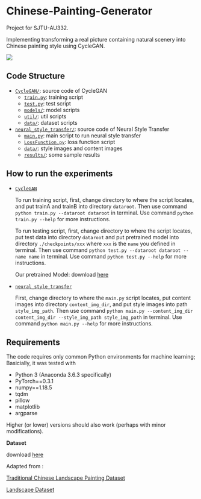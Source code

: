 # Chinese-Painting-Generator

Project for SJTU-AU332. 

Implementing transforming a real picture containing natural scenery into Chinese painting style using CycleGAN.

![](C:\Users\shi-rui\GitHub\Chinese-Painting-Generator\overview.png)

## Code Structure

* [`CycleGAN/`](CycleGAN/): source code of CycleGAN
	* [`train.py`](CycleGAN/train.py): training script
    * [`test.py`](CycleGAN/test.py): test script
    * [`models/`](CycleGAN/models/): model scripts
    * [`util/`](CycleGAN/util/): util scripts
    * [`data/`](CycleGAN/data/): dataset scripts
* [`neural_style_transfer/`](neural_style_transfer/): source code of Neural Style Transfer
	* [`main.py`](neural_style_transfer/main.py): main script to run neural style transfer
    * [`LossFunction.py`](neural_style_transfer/LossFunction.py): loss function script
    * [`data/`](neural_style_transfer/data/): style images and content images
    * [`results/`](neural_style_transfer/results/): some sample results


## How to run the experiments

* [`CycleGAN`](CycleGAN/)

    To run training script, first, change directory to where the script locates, and put trainA and trainB into directory `dataroot`. Then use command `python train.py --dataroot dataroot` in terminal. Use command `python train.py --help` for more instructions.
    
    To run testing script, first, change directory to where the script locates, put test data into directory `dataroot` and put pretrained model into directory `./checkpoints/xxx` where `xxx` is the `name` you defined in terminal. Then use command `python test.py --dataroot dataroot --name name` in terminal. Use command `python test.py --help` for more instructions.
    
    Our pretrained Model: download [here](https://jbox.sjtu.edu.cn/l/3Jv9F0)

* [`neural_style_transfer`](neural_style_transfer/)

    First, change directory to where the `main.py` script locates, put content images into directory `content_img_dir`, and put style images into path `style_img_path`. Then use command `python main.py --content_img_dir content_img_dir --style_img_path style_img_path` in terminal. Use command `python main.py --help` for more instructions.


## Requirements

The code requires only common Python environments for machine learning; Basicially, it was tested with

* Python 3 (Anaconda 3.6.3 specifically)
* PyTorch\==0.3.1
* numpy\==1.18.5
* tqdm
* pillow
* matplotlib
* argparse

Higher (or lower) versions should also work (perhaps with minor modifications).


**Dataset**

download [here](https://jbox.sjtu.edu.cn/l/Z0i6Jb)

Adapted from : 

[Traditional Chinese Landscape Painting Dataset](https://github.com/alicex2020/Chinese-Landscape-Painting-Dataset)

[Landscape Dataset](https://github.com/yuweiming70/Landscape-Dataset/)

